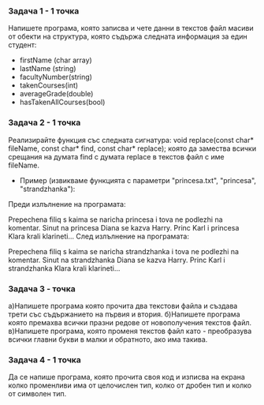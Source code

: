 ### Задача 1 - 1 точка

Напишете програма, която записва и чете данни в текстов файл масиви от обекти на структура,
която съдържа следната информация за един студент:

- firstName (char array)
- lastName (string)
- facultyNumber(string)
- takenCourses(int)
- averageGrade(double)
- hasTakenAllCourses(bool)

### Задача 2 - 1 точка

Реализирайте функция със следната сигнатура:
void replace(const char* fileName, const char* find, const char* replace);
която да замества всички срещания на думата find с думата replace в текстов файл с име fileName.

- Пример (извикваме функцията с параметри "princesa.txt", "princesa", "strandzhanka"):

 Преди излълнение на програмата:

Prepechena filiq s kaima se naricha princesa i tova ne podlezhi na komentar.
Sinut na princesa Diana se kazva Harry.
Princ Karl i princesa Klara krali klarineti...
След излълнение на програмата:

Prepechena filiq s kaima se naricha strandzhanka i tova ne podlezhi na komentar.
Sinut na strandzhanka Diana se kazva Harry.
Princ Karl i strandzhanka Klara krali klarineti...

### Задача 3 - точка

а)Напишете програма която прочита два текстови файла и създава трети със съдържанието на първия и втория.
б)Напишете програма която премахва всички празни редове от новополучения текстов файл.
в)Напишете програма, която променя текстов файл като - преобразува всички главни букви в малки и обратното, ако има такива.

### Задача 4 - 1 точка

Да се напише програма, която  прочита своя код и изписва на екрана колко променливи има от целочислен тип,
колко от дробен тип и колко от символен тип.
